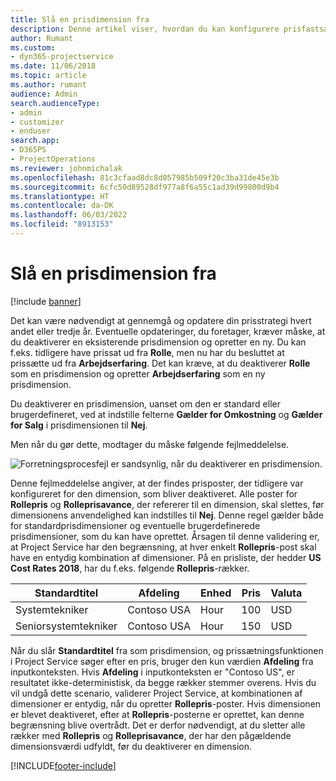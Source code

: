```yaml
---
title: Slå en prisdimension fra
description: Denne artikel viser, hvordan du kan konfigurere prisfastsættelsesdimensioner i Project Service-løsningen.
author: Rumant
ms.custom:
- dyn365-projectservice
ms.date: 11/06/2018
ms.topic: article
ms.author: rumant
audience: Admin
search.audienceType:
- admin
- customizer
- enduser
search.app:
- D365PS
- ProjectOperations
ms.reviewer: johnmichalak
ms.openlocfilehash: 81c3cfaad8dc8d057985b509f20c3ba31de45e3b
ms.sourcegitcommit: 6cfc50d89528df977a8f6a55c1ad39d99800d9b4
ms.translationtype: HT
ms.contentlocale: da-DK
ms.lasthandoff: 06/03/2022
ms.locfileid: "8913153"
---
```

# <a name="turn-off-a-pricing-dimension"></a>Slå en prisdimension fra

[!include [banner](../includes/psa-now-project-operations.md)]

Det kan være nødvendigt at gennemgå og opdatere din prisstrategi hvert andet eller tredje år. Eventuelle opdateringer, du foretager, kræver måske, at du deaktiverer en eksisterende prisdimension og opretter en ny. Du kan f.eks. tidligere have prissat ud fra **Rolle**, men nu har du besluttet at prissætte ud fra **Arbejdserfaring**. Det kan kræve, at du deaktiverer **Rolle** som en prisdimension og opretter **Arbejdserfaring** som en ny prisdimension. 

Du deaktiverer en prisdimension, uanset om den er standard eller brugerdefineret, ved at indstille felterne **Gælder for Omkostning** og **Gælder for Salg** i prisdimensionen til **Nej**.

Men når du gør dette, modtager du måske følgende fejlmeddelelse.

![Forretningsprocesfejl er sandsynlig, når du deaktiverer en prisdimension.](media/Business-Process-Error.png)


Denne fejlmeddelelse angiver, at der findes prisposter, der tidligere var konfigureret for den dimension, som bliver deaktiveret. Alle poster for **Rollepris** og **Rolleprisavance**, der refererer til en dimension, skal slettes, før dimensionens anvendelighed kan indstilles til **Nej**. Denne regel gælder både for standardprisdimensioner og eventuelle brugerdefinerede prisdimensioner, som du kan have oprettet. Årsagen til denne validering er, at Project Service har den begrænsning, at hver enkelt **Rollepris**-post skal have en entydig kombination af dimensioner. På en prisliste, der hedder **US Cost Rates 2018**, har du f.eks. følgende **Rollepris**-rækker. 

| Standardtitel         | Afdeling    |Enhed   |Pris  |Valuta  |
| -----------------------|-------------|-------|-------|----------|
| Systemtekniker|Contoso USA|Hour| 100|USD|
| Seniorsystemtekniker|Contoso USA|Hour| 150| USD|


Når du slår **Standardtitel** fra som prisdimension, og prissætningsfunktionen i Project Service søger efter en pris, bruger den kun værdien **Afdeling** fra inputkonteksten. Hvis **Afdeling** i inputkonteksten er "Contoso US", er resultatet ikke-deterministisk, da begge rækker stemmer overens. Hvis du vil undgå dette scenario, validerer Project Service, at kombinationen af dimensioner er entydig, når du opretter **Rollepris**-poster. Hvis dimensionen er blevet deaktiveret, efter at **Rollepris**-posterne er oprettet, kan denne begrænsning blive overtrådt. Det er derfor nødvendigt, at du sletter alle rækker med **Rollepris** og **Rolleprisavance**, der har den pågældende dimensionsværdi udfyldt, før du deaktiverer en dimension.



[!INCLUDE[footer-include](../includes/footer-banner.md)]
